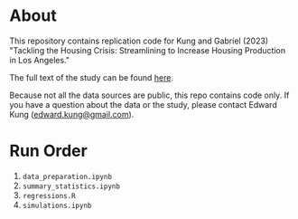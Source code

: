 # About

This repository contains replication code for Kung and Gabriel (2023) "Tackling the Housing Crisis: Streamlining to Increase Housing Production in Los Angeles."

The full text of the study can be found [here](https://labusinesscouncil.org/wp-content/uploads/2023/05/FINAL-LABC-Housing-Study.pdf).

Because not all the data sources are public, this repo contains code only. If you have a question about the data or the study, please contact Edward Kung (edward.kung@gmail.com).

# Run Order

1. `data_preparation.ipynb`
2. `summary_statistics.ipynb`
3. `regressions.R`
4. `simulations.ipynb`
